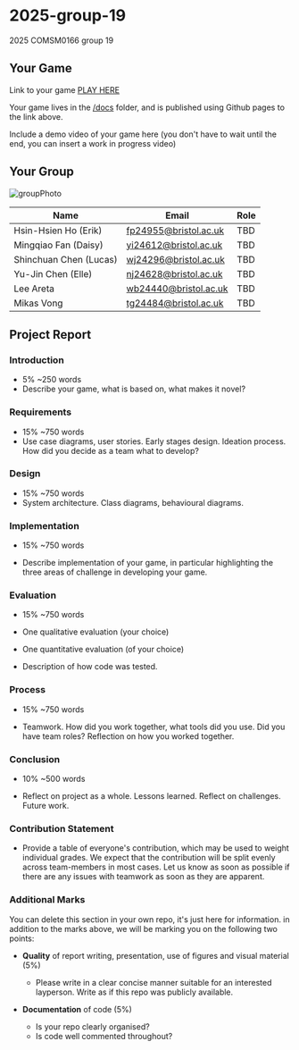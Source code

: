 # 2025-group-19
2025 COMSM0166 group 19

## Your Game

Link to your game [PLAY HERE](https://peteinfo.github.io/COMSM0166-project-template/)

Your game lives in the [/docs](/docs) folder, and is published using Github pages to the link above.

Include a demo video of your game here (you don't have to wait until the end, you can insert a work in progress video)

## Your Group

![groupPhoto](https://github.com/user-attachments/assets/ed444ef8-22ce-410e-9d05-1c2d5bb0d39b)

| Name | Email  | Role |
| -------- | -------- | -------- |
| Hsin-Hsien Ho (Erik) | fp24955@bristol.ac.uk | TBD |
| Mingqiao Fan (Daisy) | yi24612@bristol.ac.uk | TBD |
| Shinchuan Chen (Lucas) | wj24296@bristol.ac.uk | TBD |
| Yu-Jin Chen (Elle) | nj24628@bristol.ac.uk |TBD |
| Lee Areta | wb24440@bristol.ac.uk | TBD |
| Mikas Vong | tg24484@bristol.ac.uk | TBD |

## Project Report

### Introduction

- 5% ~250 words 
- Describe your game, what is based on, what makes it novel? 

### Requirements 

- 15% ~750 words
- Use case diagrams, user stories. Early stages design. Ideation process. How did you decide as a team what to develop? 

### Design

- 15% ~750 words 
- System architecture. Class diagrams, behavioural diagrams. 

### Implementation

- 15% ~750 words

- Describe implementation of your game, in particular highlighting the three areas of challenge in developing your game. 

### Evaluation

- 15% ~750 words

- One qualitative evaluation (your choice) 

- One quantitative evaluation (of your choice) 

- Description of how code was tested. 

### Process 

- 15% ~750 words

- Teamwork. How did you work together, what tools did you use. Did you have team roles? Reflection on how you worked together. 

### Conclusion

- 10% ~500 words

- Reflect on project as a whole. Lessons learned. Reflect on challenges. Future work. 

### Contribution Statement

- Provide a table of everyone's contribution, which may be used to weight individual grades. We expect that the contribution will be split evenly across team-members in most cases. Let us know as soon as possible if there are any issues with teamwork as soon as they are apparent. 

### Additional Marks

You can delete this section in your own repo, it's just here for information. in addition to the marks above, we will be marking you on the following two points:

- **Quality** of report writing, presentation, use of figures and visual material (5%) 
  - Please write in a clear concise manner suitable for an interested layperson. Write as if this repo was publicly available.

- **Documentation** of code (5%)

  - Is your repo clearly organised? 
  - Is code well commented throughout?
